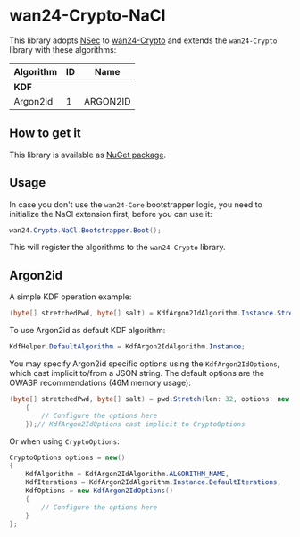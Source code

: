 # wan24-Crypto-NaCl

This library adopts [NSec](https://github.com/ektrah/nsec) to 
[wan24-Crypto](https://www.nuget.org/packages/wan24-Crypto/) and extends the 
`wan24-Crypto` library with these algorithms:

| Algorithm | ID | Name |
| --- | --- | --- |
| **KDF** |  |  |
| Argon2id | 1 | ARGON2ID |

## How to get it

This library is available as 
[NuGet package](https://www.nuget.org/packages/wan24-Crypto-NaCl/).

## Usage

In case you don't use the `wan24-Core` bootstrapper logic, you need to 
initialize the NaCl extension first, before you can use it:

```cs
wan24.Crypto.NaCl.Bootstrapper.Boot();
```

This will register the algorithms to the `wan24-Crypto` library.

## Argon2id

A simple KDF operation example:

```cs
(byte[] stretchedPwd, byte[] salt) = KdfArgon2IdAlgorithm.Instance.Stretch(pwd, len: 32);
```

To use Argon2id as default KDF algorithm:

```cs
KdfHelper.DefaultAlgorithm = KdfArgon2IdAlgorithm.Instance;
```

You may specify Argon2id specific options using the `KdfArgon2IdOptions`, 
which cast implicit to/from a JSON string. The default options are the OWASP 
recommendations (46M memory usage):

```cs
(byte[] stretchedPwd, byte[] salt) = pwd.Stretch(len: 32, options: new KdfArgon2IdOptions()
	{
		// Configure the options here
	});// KdfArgon2IdOptions cast implicit to CryptoOptions
```

Or when using `CryptoOptions`:

```cs
CryptoOptions options = new()
{
	KdfAlgorithm = KdfArgon2IdAlgorithm.ALGORITHM_NAME,
	KdfIterations = KdfArgon2IdAlgorithm.Instance.DefaultIterations,
	KdfOptions = new KdfArgon2IdOptions()
	{
		// Configure the options here
	}
};
```
